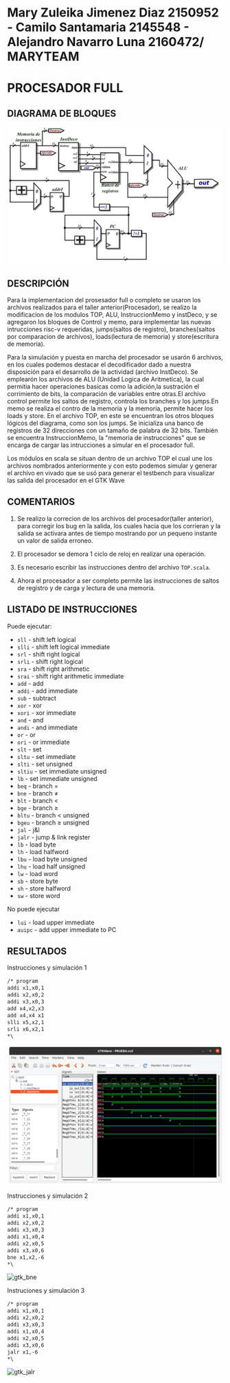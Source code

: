  Mary Zuleika Jimenez Diaz 2150952 - Camilo Santamaria 2145548 - Alejandro Navarro Luna 2160472/ MARYTEAM 
================
PROCESADOR FULL
================

DIAGRAMA DE BLOQUES
-------------------


![DATAPAT](https://github.com/Computer-Architecture-I-UIS/the-processor-maryteam/blob/master/DATAPAT.png)




DESCRIPCIÓN
----------------
Para la implementacion del prosesador full o completo se usaron los archivos realizados para el taller anterior(Procesador), se realizo la modificacion de los modulos TOP, ALU, InstruccionMemo y instDeco, y se agregaron los bloques de Control y memo, para implementar las nuevas intrucciones risc-v requeridas, jumps(saltos de registro), branches(saltos por comparacion de archivos), loads(lectura de memoria) y store(escritura de memoria).

Para la simulación y puesta en marcha del procesador se usarón 6 archivos, en los cuales podemos destacar
el decodificador dado a nuestra disposición para el desarrollo de la actividad  (archivo InstDeco). Se emplearón los archivos de ALU (Unidad Logica de Aritmetica), la cual permitia hacer operaciones basicas como la adición,la sustración el corrimiento de bits, la comparación de variables entre otras.El archivo control permite los saltos de registro, controla los branches y los jumps.En memo se realiza el contro de la memoria y la memoria, permite hacer los loads y store. En el archivo TOP, en este se encuentran los otros bloques lógicos del diagrama, como son los jumps. Se inicializa una banco de registros de 32 direcciones con un tamaño de palabra de 32 bits. También se encuentra InstruccionMemo, la "memoria de instrucciones" que se encarga de cargar las intrucciones a simular en el procesador full. 

Los módulos en scala se situan dentro de un archivo TOP el cual une los archivos nombrados
anteriormente y con esto podemos simular y generar el  archivo en vivado que se usó para generar el testbench para 
visualizar las salida del procesador en el GTK Wave

COMENTARIOS
----------------------
1. Se realizo la correcion de los archivos del procesador(taller anterior), para corregir los bug en la salida, los cuales hacia que los corrieran y la salida se activara antes de tiempo mostrando por un pequeno instante un valor de salida erroneo.

2. El procesador se demora 1 ciclo de reloj en realizar una operación.

3. Es necesario escribir las instrucciones dentro del archivo ```TOP.scala```.

4. Ahora el procesador a ser completo permite las instrucciones de saltos de registro y de carga y lectura de una memoria.



LISTADO DE INSTRUCCIONES 
------------------------
Puede ejecutar:
- ```sll``` - shift left logical
- ```slli``` - shift left logical immediate
- ```srl``` - shift right logical
- ```srli``` - shift right logical
- ```sra``` - shift right arithmetic
- ```srai``` - shift right arithmetic immediate
- ```add``` - add
- ```addi``` - add immediate
- ```sub``` - subtract
- ```xor``` - xor
- ```xori``` - xor immediate
- ```and``` - and
- ```andi``` - and immediate
- ```or``` - or
- ```ori``` - or immediate
- ```slt``` - set
- ```sltu``` - set immediate
- ```slti``` - set unsigned
- ```sltiu``` - set immediate unsigned
- ```lb``` - set immediate unsigned
- ```beq``` - branch =
- ```bne``` - branch ≠
- ```blt``` - branch <
- ```bge``` - branch ≥
- ```bltu``` - branch < unsigned
- ```bgeu```  - branch ≥ unsigned
- ```jal``` - j&l
- ```jalr``` - jump & link register
- ```lb``` - load byte
- ```lh``` - load halfword
- ```lbu``` - load byte unsigned
- ```lhu``` - load half unsigned
- ```lw``` - load word
- ```sb``` - store byte
- ```sh``` - store halfword
- ```sw``` - store word

No puede ejecutar
- ```lui``` - load upper immediate
- ```auipc``` - add upper immediate to PC


RESULTADOS
----------
Instrucciones y simulación 1
```
/* program
addi x1,x0,1
addi x2,x0,2
addi x3,x0,3
add x4,x2,x3
add x4,x4 x1
slli x5,x2,1
srli x6,x2,1
*\
```

![programa cargado](https://github.com/Computer-Architecture-I-UIS/full-processor-maryteam/blob/master/gtk1.png)




Instrucciones y simulación 2

```
/* program
addi x1,x0,1
addi x2,x0,2
addi x3,x0,3
addi x1,x0,4
addi x2,x0,5
addi x3,x0,6
bne x1,x2,-6
*\
```

![gtk_bne](https://user-images.githubusercontent.com/67715438/91325466-d5fe4200-e788-11ea-973b-5c050e581592.png)

Instruciones y simulación 3



```
/* program
addi x1,x0,1
addi x2,x0,2
addi x3,x0,3
addi x1,x0,4
addi x2,x0,5
addi x3,x0,6
jalr x1,-6
*\
```

![gtk_jalr](https://user-images.githubusercontent.com/67715438/91325475-d8609c00-e788-11ea-910e-c3e4dd2d68a0.png)
